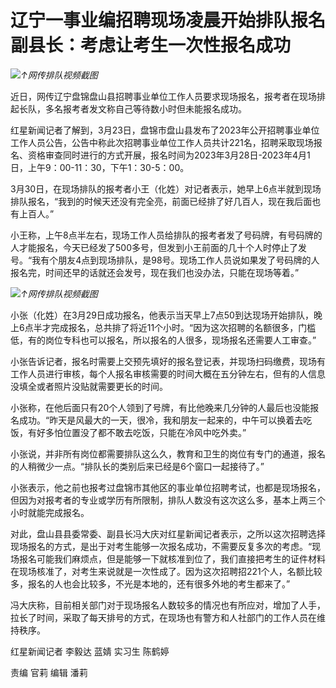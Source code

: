 # 辽宁一事业编招聘现场凌晨开始排队报名 副县长：考虑让考生一次性报名成功

![](https://inews.gtimg.com/news_bt/O1kL4Zw0PHL8ClbKIFGWYWTLcXIICSoubGMQ5qArOxfKsAA/1000)_↑网传排队视频截图_

近日，网传辽宁盘锦盘山县招聘事业单位工作人员要求现场报名，报考者在现场排起长队，多名报考者发文称自己等待数小时但未能报名成功。

红星新闻记者了解到，3月23日，盘锦市盘山县发布了2023年公开招聘事业单位工作人员公告，公告中称此次招聘事业单位工作人员共计221名，招聘采取现场报名、资格审查同时进行的方式开展，报名时间为2023年3月28日-2023年4月1日，上午9：00-11：30，下午1：30-5：00。

3月30日，在现场排队的报考者小王（化姓）对记者表示，她早上6点半就到现场排队报名，“我到的时候天还没有完全亮，前面已经排了好几百人，现在我后面也有上百人。”

小王称，上午8点半左右，现场工作人员给排队的报考者发了号码牌，有号码牌的人才能报名，今天已经发了500多号，但发到小王前面的几十个人时停止了发号。“我有个朋友4点到现场排队，是98号。现场工作人员说如果发了号码牌的人报名完，时间还早的话就还会发号，现在我们也没办法，只能在现场等着。”

![](https://inews.gtimg.com/news_bt/OIe-nLP_xbnhL3N1PBnzk2EzI1kW9MciDDErMx2EHJoMQAA/1000)_↑网传排队视频截图_

小张（化姓）在3月29日成功报名，他表示当天早上7点50到达现场开始排队，晚上6点半才完成报名，总共排了将近11个小时。“因为这次招聘的名额很多，门槛低，有的岗位专科也可以报名，所以报名的人很多，现场报名还需要人工审查。”

小张告诉记者，报名时需要上交预先填好的报名登记表，并现场扫码缴费，现场有工作人员进行审核，每个人报名审核需要的时间大概在五分钟左右，但有的人信息没填全或者照片没贴就需要更长的时间。

小张称，在他后面只有20个人领到了号牌，有比他晚来几分钟的人最后也没能报名成功。“昨天是风最大的一天，很冷，我和朋友一起来的，中午可以换着去吃饭，有好多怕位置没了都不敢去吃饭，只能在冷风中吃外卖。”

小张说，并非所有岗位都需要排队这么久，教育和卫生的岗位有专门的通道，报名的人稍微少一点。“排队长的类别后来已经是6个窗口一起接待了。”

小张表示，他之前也报考过盘锦市其他区的事业单位招聘考试，也都是现场报名，但因为对报考者的专业或学历有所限制，排队人数没有这次这么多，基本上两三个小时就能完成报名。

对此，盘山县县委常委、副县长冯大庆对红星新闻记者表示，之所以这次招聘选择现场报名的方式，是出于对考生能够一次报名成功，不需要反复多次的考虑。“现场报名可能我们麻烦点，但是能够一下就核准到位了，我们直接把考生的证件材料在现场核准了，对考生来说就是一次性成了。因为这次招聘招221个人，名额比较多，报名的人也会比较多，不光是本地的，还有很多外地的考生都来了。”

冯大庆称，目前相关部门对于现场报名人数较多的情况也有所应对，增加了人手，拉长了时间，采取了每天排号的方式，在现场也有警方和人社部门的工作人员在维持秩序。

红星新闻记者 李毅达 蓝婧 实习生 陈鹤婷

责编 官莉 编辑 潘莉

